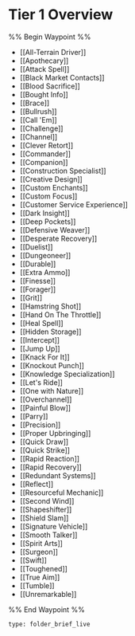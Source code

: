 # Tier 1 Overview

%% Begin Waypoint %%
- [[All-Terrain Driver]]
- [[Apothecary]]
- [[Attack Spell]]
- [[Black Market Contacts]]
- [[Blood Sacrifice]]
- [[Bought Info]]
- [[Brace]]
- [[Bullrush]]
- [[Call 'Em]]
- [[Challenge]]
- [[Channel]]
- [[Clever Retort]]
- [[Commander]]
- [[Companion]]
- [[Construction Specialist]]
- [[Creative Design]]
- [[Custom Enchants]]
- [[Custom Focus]]
- [[Customer Service Experience]]
- [[Dark Insight]]
- [[Deep Pockets]]
- [[Defensive Weaver]]
- [[Desperate Recovery]]
- [[Duelist]]
- [[Dungeoneer]]
- [[Durable]]
- [[Extra Ammo]]
- [[Finesse]]
- [[Forager]]
- [[Grit]]
- [[Hamstring Shot]]
- [[Hand On The Throttle]]
- [[Heal Spell]]
- [[Hidden Storage]]
- [[Intercept]]
- [[Jump Up]]
- [[Knack For It]]
- [[Knockout Punch]]
- [[Knowledge Specialization]]
- [[Let's Ride]]
- [[One with Nature]]
- [[Overchannel]]
- [[Painful Blow]]
- [[Parry]]
- [[Precision]]
- [[Proper Upbringing]]
- [[Quick Draw]]
- [[Quick Strike]]
- [[Rapid Reaction]]
- [[Rapid Recovery]]
- [[Redundant Systems]]
- [[Reflect]]
- [[Resourceful Mechanic]]
- [[Second Wind]]
- [[Shapeshifter]]
- [[Shield Slam]]
- [[Signature Vehicle]]
- [[Smooth Talker]]
- [[Spirit Arts]]
- [[Surgeon]]
- [[Swift]]
- [[Toughened]]
- [[True Aim]]
- [[Tumble]]
- [[Unremarkable]]

%% End Waypoint %%

 
```ccard
type: folder_brief_live
```
 
